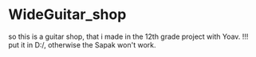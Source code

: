 # WideGuitar_shop

so this is a guitar shop, that i made in the 12th grade project with Yoav.
!!! put it in D:/, otherwise the Sapak won't work.
